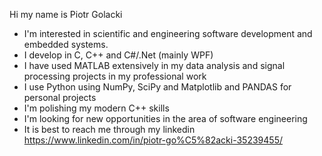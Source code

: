 Hi my name is Piotr Golacki
- I'm interested in scientific and engineering software development and embedded systems.
- I develop in C, C++ and C#/.Net (mainly WPF)
- I have used MATLAB extensively in my data analysis and signal processing projects in my professional work
- I use Python using NumPy, SciPy and Matplotlib and PANDAS for personal projects
- I'm polishing my modern C++ skills
- I'm looking for new opportunities in the area of software engineering
- It is best to reach me through my linkedin https://www.linkedin.com/in/piotr-go%C5%82acki-35239455/

<!---
piterx/piterx is a ✨ special ✨ repository because its `README.md` (this file) appears on your GitHub profile.
You can click the Preview link to take a look at your changes.
--->
